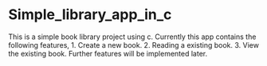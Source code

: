 # Simple_library_app_in_c

  This is a simple book library project using c.
  Currently this app contains the following features,
    1. Create a new book.
    2. Reading a existing book.
    3. View the existing book.
  Further features will be implemented later.
